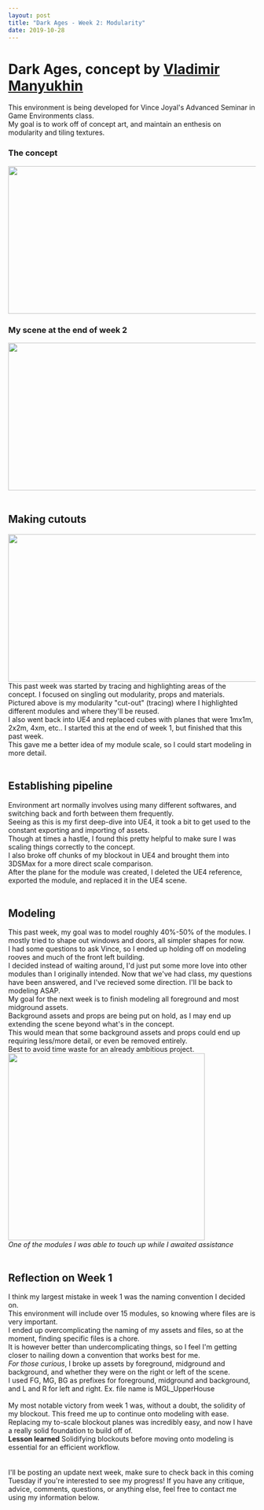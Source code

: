 ```yaml
---
layout: post
title: "Dark Ages - Week 2: Modularity"
date: 2019-10-28
---
```


Dark Ages, concept by [Vladimir Manyukhin](https://www.artstation.com/artwork/5yKeO)
===============

This environment is being developed for Vince Joyal's Advanced Seminar in Game Environments class.<br/>
My goal is to work off of concept art, and maintain an enthesis on modularity and tiling textures.<br/>
### The concept
<img src="https://cdnb.artstation.com/p/assets/images/images/011/268/535/large/vladimir-manyukhin-dark-ages.jpg?1528716831" width="546" height="300" /><br/>
### My scene at the end of week 2
<img src="https://i.imgur.com/PnKlrgg.png" width="546" height="300" /><br/>
<br/>

## Making cutouts
<img src="https://i.imgur.com/2k9iIwM.png" width="546" height="300" /><br/>
This past week was started by tracing and highlighting areas of the concept. I focused on singling out modularity, props and materials.<br/>
Pictured above is my modularity "cut-out" (tracing) where I highlighted different modules and where they'll be reused.<br/>
I also went back into UE4 and replaced cubes with planes that were 1mx1m, 2x2m, 4xm, etc.. I started this at the end of week 1, but finished that this past week.<br/>
This gave me a better idea of my module scale, so I could start modeling in more detail.<br/>
<br/>

## Establishing pipeline
Environment art normally involves using many different softwares, and switching back and forth between them frequently. <br/>
Seeing as this is my first deep-dive into UE4, it took a bit to get used to the constant exporting and importing of assets.<br/>
Though at times a hastle, I found this pretty helpful to make sure I was scaling things correctly to the concept.<br/>
I also broke off chunks of my blockout in UE4 and brought them into 3DSMax for a more direct scale comparison.<br/>
After the plane for the module was created, I deleted the UE4 reference, exported the module, and replaced it in the UE4 scene.<br/>
<br/>

## Modeling
This past week, my goal was to model roughly 40%-50% of the modules. I mostly tried to shape out windows and doors, all simpler shapes for now.<br/>
I had some questions to ask Vince, so I ended up holding off on modeling rooves and much of the front left building.<br/>
I decided instead of waiting around, I'd just put some more love into other modules than I originally intended.
Now that we've had class, my questions have been answered, and I've recieved some direction. I'll be back to modeling ASAP.<br/>
My goal for the next week is to finish modeling all foreground and most midground assets.<br/>
Background assets and props are being put on hold, as I may end up extending the scene beyond what's in the concept.<br/>
This would mean that some background assets and props could end up requiring less/more detail, or even be removed entirely.<br/>
Best to avoid time waste for an already ambitious project.<br/>
<img src="https://i.imgur.com/QjscV6U.png" width="400" height="380" /><br/>
*One of the modules I was able to touch up while I awaited assistance*<br/>
<br/>

## Reflection on Week 1
I think my largest mistake in week 1 was the naming convention I decided on.<br/>
This environment will include over 15 modules, so knowing where files are is very important.<br/>
I ended up overcomplicating the naming of my assets and files, so at the moment, finding specific files is a chore.<br/>
It is however better than undercomplicating things, so I feel I'm getting closer to nailing down a convention that works best for me.<br/>
*For those curious*, I broke up assets by foreground, midground and background, and whether they were on the right or left of the scene.<br/>
I used FG, MG, BG as prefixes for foreground, midground and background, and L and R for left and right. Ex. file name is MGL_UpperHouse<br/>
<br/>
My most notable victory from week 1 was, without a doubt, the solidity of my blockout. This freed me up to continue onto modeling with ease.<br/>
Replacing my to-scale blockout planes was incredibly easy, and now I have a really solid foundation to build off of.<br/>
**Lesson learned** Solidifying blockouts before moving onto modeling is essential for an efficient workflow.<br/>
<br/> 
<br/>
I'll be posting an update next week, make sure to check back in this coming Tuesday if you're interested to see my progress! 
If you have any critique, advice, comments, questions, or anything else, feel free to contact me using my information below.<br/>
<br/> 

